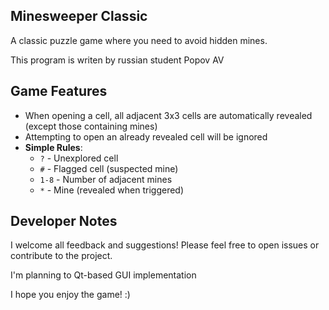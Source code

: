 ## Minesweeper Classic ##

A classic puzzle game where you need to avoid hidden mines.

This program is writen by russian student Popov AV

## Game Features ##

- When opening a cell, all adjacent 3x3 cells are automatically revealed (except those containing mines)
- Attempting to open an already revealed cell will be ignored
- **Simple Rules**: 
  - `?` - Unexplored cell
  - `#` - Flagged cell (suspected mine)
  - `1-8` - Number of adjacent mines
  - `*` - Mine (revealed when triggered)

## Developer Notes ##

I welcome all feedback and suggestions! Please feel free to open issues or contribute to the project.

I'm planning to Qt-based GUI implementation

I hope you enjoy the game! :)
